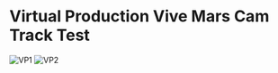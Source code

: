 # Virtual Production Vive Mars Cam Track Test

![VP1](https://github.com/user-attachments/assets/baffd627-ddb3-4740-8b25-f8c0ac1e2861)
![VP2](https://github.com/user-attachments/assets/823fda99-aed6-41a8-b8f0-a9f709438a3d)
